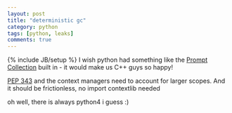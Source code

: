 ```yaml
---
layout: post
title: "deterministic gc"
category: python
tags: [python, leaks]
comments: true
---
```

{% include JB/setup %}
I wish python had something like the [Prompt Collection](https://github.com/qorelanguage/qore/wiki/Prompt-Collection) built in - it would make us C++ guys so happy!
  
[PEP 343](https://www.python.org/dev/peps/pep-0343/) and the context managers need to account for larger scopes.  And it should be frictionless, no import contextlib needed
  
oh well, there is always python4 i guess :)


